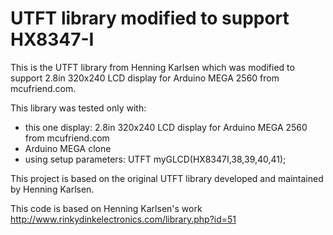 UTFT library modified to support HX8347-I
===================================================
This is the UTFT library from Henning Karlsen which was modified to support 2.8in 320x240 LCD display for Arduino MEGA 2560 from mcufriend.com.

This library was tested only with:
- this one display: 2.8in 320x240 LCD display for Arduino MEGA 2560 from mcufriend.com
- Arduino MEGA clone
- using setup parameters: UTFT myGLCD(HX8347I,38,39,40,41);

This project is based on the original UTFT library developed and maintained by Henning Karlsen.

This code is based on Henning Karlsen's work http://www.rinkydinkelectronics.com/library.php?id=51

